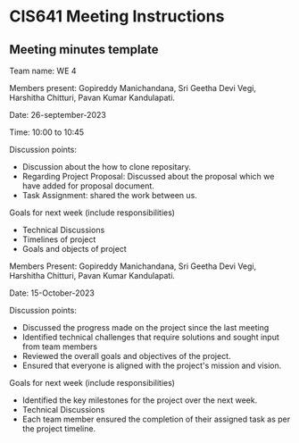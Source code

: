 # CIS641 Meeting Instructions

## Meeting minutes template

Team name: WE 4

Members present: Gopireddy Manichandana, Sri Geetha Devi Vegi, Harshitha Chitturi, Pavan Kumar Kandulapati. 

Date: 26-september-2023

Time: 10:00 to 10:45

Discussion points: 

* Discussion about the how to clone repositary.
* Regarding Project Proposal: Discussed about the proposal which we have added for proposal document. 
* Task Assignment: shared the work between us.

Goals for next week (include responsibilities)

* Technical Discussions
* Timelines of project
* Goals and objects of project



Members Present: Gopireddy Manichandana, Sri Geetha Devi Vegi, Harshitha Chitturi, Pavan Kumar Kandulapati.

Date: 15-October-2023

Discussion points:

* Discussed the progress made on the project since the last meeting
* Identified technical challenges that require solutions and sought input from team members
* Reviewed the overall goals and objectives of the project.
* Ensured that everyone is aligned with the project's mission and vision.

Goals for next week (include responsibilities)

*  Identified the key milestones for the project over the next week.
* Technical Discussions
* Each team member ensured the completion of their assigned task as per the project timeline.


